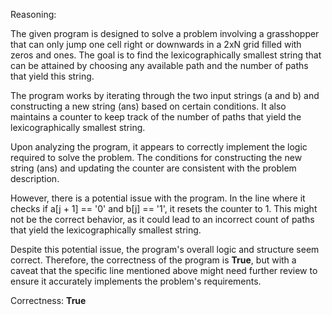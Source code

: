 Reasoning:

The given program is designed to solve a problem involving a grasshopper that can only jump one cell right or downwards in a 2xN grid filled with zeros and ones. The goal is to find the lexicographically smallest string that can be attained by choosing any available path and the number of paths that yield this string.

The program works by iterating through the two input strings (a and b) and constructing a new string (ans) based on certain conditions. It also maintains a counter to keep track of the number of paths that yield the lexicographically smallest string.

Upon analyzing the program, it appears to correctly implement the logic required to solve the problem. The conditions for constructing the new string (ans) and updating the counter are consistent with the problem description.

However, there is a potential issue with the program. In the line where it checks if a[j + 1] == '0' and b[j] == '1', it resets the counter to 1. This might not be the correct behavior, as it could lead to an incorrect count of paths that yield the lexicographically smallest string.

Despite this potential issue, the program's overall logic and structure seem correct. Therefore, the correctness of the program is **True**, but with a caveat that the specific line mentioned above might need further review to ensure it accurately implements the problem's requirements.

Correctness: **True**